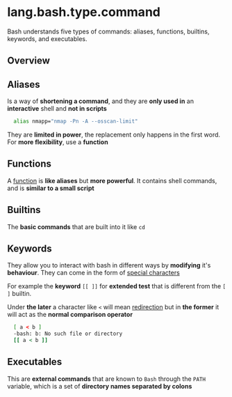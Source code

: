# lang.bash.type.command

Bash understands five types of commands: aliases, functions, builtins,
keywords, and executables.

## Overview

## Aliases

Is a way of **shortening a command**, and they are **only used in** an
**interactive** shell and **not in scripts**

```sh
  alias nmapp="nmap -Pn -A --osscan-limit"
```

They are **limited in power**, the replacement only happens in the first word.
For **more flexibility**, use a **function**

## Functions

A [function](./d1jy.md) is **like aliases** but **more powerful**. It contains shell
commands, and is **similar to a small script**

## Builtins

The **basic commands** that are built into it like `cd`

## Keywords

They allow you to interact with bash in different ways by **modifying** it's
**behaviour**. They can come in the form of [special characters](./tmd3.md)

For example the **keyword** `[[ ]]` for **extended test** that is different
from the `[ ]` builtin.

Under **the later** a character like `<` will mean [redirection]() but in **the
former** it will act as the **normal comparison operator**

```sh
  [ a < b ]
  -bash: b: No such file or directory
  [[ a < b ]]
```

## Executables

This are **external commands** that are known to `Bash` through the `PATH`
variable, which is a set of **directory names separated by colons** 
